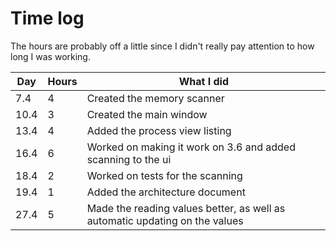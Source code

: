 # Time log
The hours are probably off a little since I didn't really pay attention 
to how long I was working.

| Day  | Hours | What I did                     |
|------|-------|--------------------------------|
| 7.4  | 4     | Created the memory scanner     |
| 10.4 | 3     | Created the main window        |
| 13.4 | 4     | Added the process view listing |
| 16.4 | 6     | Worked on making it work on 3.6 and added scanning to the ui|
| 18.4 | 2     | Worked on tests for the scanning |
| 19.4 | 1     | Added the architecture document |
| 27.4 | 5     | Made the reading values better, as well as automatic updating on the values|

